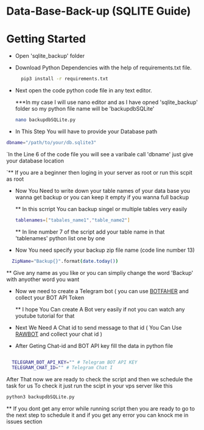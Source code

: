 # Data-Base-Back-up (SQLITE Guide)

<h1>Getting Started</h1>

- Open 'sqlite_backup' folder
- Download Python Dependencies with the help of requirements.txt file.

  ```bash
    pip3 install -r requirements.txt
  ```
- Next open the code python code file in any text editor.

  ***In my case I will use nano editor and as I have opned 'sqlite_backup' folder so my python file name will be 'backupdbSQLite'

   ```bash
   nano backupdbSQLite.py
   ```
- In This Step You will have to provide your Database path

```bash
dbname="/path/to/your/db.sqlite3"
```
`In the Line 6 of the code file you will see a varibale call 'dbname' just give your database location

`** If you are a beginner then loging in your server as root or run this scpit as root 

- Now You Need to write down your table names of your data base you wanna  get backup or you can keep it empty if you wanna full backup

  ** In this scrript You can backup singel or multiple tables very easily

   ```bash
   tablenames=["tabales_name1","table_name2"]
   ```

   ** In line number 7 of the script add your table name in that 'tablenames' python list one by one
- Now You need specify your backup zip file name (code line number 13)

```bash
  ZipName="Backup{}".format(date.today())
```
** Give any name as you like or you can simpliy change the word 'Backup' with anyother word you want

  - Now we need to create a Telegram bot ( you can use [BOTFAHER](https://t.me/BotFather) and collect your BOT API Token

      ** I hope You Can create A Bot very easily if not you can watch any youtube tutorial for that

- Next We Need A Chat id to send message to that id ( You Can Use [RAWBOT](https://t.me/raw_data_bot) and collect your chat id )
- After Geting Chat-id and BOT API key fill the data in python file

```bash

  TELEGRAM_BOT_API_KEY="" # Telegram BOT API KEY
  TELEGRAM_CHAT_ID="" # Telegram Chat I

```

After That now we are ready to check the script and then we schedule the task for us
To check it just run the scipt in your vps server like this

```bash
python3 backupdbSQLite.py
```
 ** If you dont get any error while running script then you are ready to go to the next step to schedule it and if you get any error you can knock me in issues section
   
    
